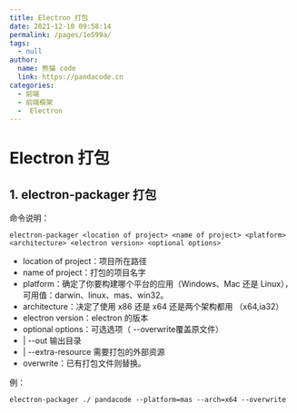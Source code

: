 ```yaml
---
title: Electron 打包
date: 2021-12-10 09:58:14
permalink: /pages/1e599a/
tags: 
  - null
author: 
  name: 熊猫 code
  link: https://pandacode.cn
categories: 
  - 前端
  - 前端框架
  -  Electron
---
```

# Electron 打包

## 1. electron-packager 打包

命令说明：

```shell
electron-packager <location of project> <name of project> <platform> <architecture> <electron version> <optional options>
```

- location of project：项目所在路径
- name of project：打包的项目名字
- platform：确定了你要构建哪个平台的应用（Windows、Mac 还是 Linux），可用值：darwin、linux、mas、win32。
- architecture：决定了使用 x86 还是 x64 还是两个架构都用 （x64,ia32）
- electron version：electron 的版本
- optional options：可选选项（ --overwrite覆盖原文件）
- | --out 输出目录
- | --extra-resource 需要打包的外部资源
- overwrite：已有打包文件则替换。

例：

```shell
electron-packager ./ pandacode --platform=mas --arch=x64 --overwrite
```

